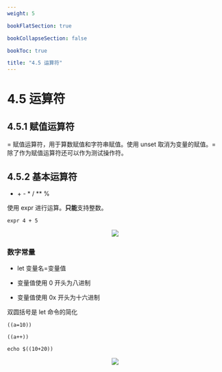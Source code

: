 ```yaml
---
weight: 5

bookFlatSection: true

bookCollapseSection: false

bookToc: true

title: "4.5 运算符"
---
```


# 4.5 运算符

## 4.5.1 赋值运算符

= 赋值运算符，用于算数赋值和字符串赋值。使用 unset 取消为变量的赋值。= 除了作为赋值运算符还可以作为测试操作符。

## 4.5.2 基本运算符

+ \+ - \* \/ ** %

使用 expr 进行运算。**只能**支持整数。

```shell
expr 4 + 5
```

<div align="center"><img src="https://cdn.xiaobinqt.cn/xiaobinqt.io/20230703/ac27163394604b4ea5a1a5ee7ee99b1a.png" width=  /></div>

### 数字常量

+ let 变量名=变量值

+ 变量值使用 0 开头为八进制

+ 变量值使用 0x 开头为十六进制

双圆括号是 let 命令的简化

```shell
((a=10))

((a++))

echo $((10+20))

```

<div align="center"><img src="https://cdn.xiaobinqt.cn/xiaobinqt.io/20230703/cc842f5d79be4f36abbec9ea75dba0ff.png" width=  /></div>


